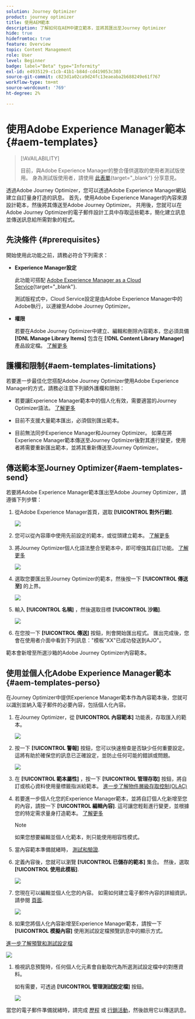 ```yaml
---
solution: Journey Optimizer
product: journey optimizer
title: 使用AEM範本
description: 了解如何在AEM中建立範本，並將其匯出至Journey Optimizer
hide: true
hidefromtoc: true
feature: Overview
topic: Content Management
role: User
level: Beginner
badge: label="Beta" type="Informity"
exl-id: e4935129-c1cb-41b1-b84d-cd419053c303
source-git-commit: c823d1a02ca9d24fc13eaeaba2b688249e61f767
workflow-type: tm+mt
source-wordcount: '769'
ht-degree: 2%

---
```


# 使用Adobe Experience Manager範本 {#aem-templates}

>[!AVAILABILITY]
>
>目前，與Adobe Experience Manager的整合僅供選取的使用者測試版使用。
> 身為測試版使用者，請使用 [此表單](https://forms.office.com/pages/responsepage.aspx?id=Wht7-jR7h0OUrtLBeN7O4Wf0cbVTQ3tCpW_unE-w8-JUN1FaNlAzNkhPSUdaSkJXVFRCNTRJNVRFSy4u){target="_blank"} 分享意見。

透過Adobe Journey Optimizer，您可以透過Adobe Experience Manager網站建立自訂量身打造的訊息。 首先，使用Adobe Experience Manager的內容來源設計範本，然後將其傳送至Adobe Journey Optimizer。 共用後，您就可以在Adobe Journey Optimizer的電子郵件設計工具中存取這些範本，簡化建立訊息並傳送訊息給所需對象的程式。

## 先決條件 {#prerequisites}

開始使用此功能之前，請務必符合下列需求：

* **Experience Manager設定**

   此功能可搭配 [Adobe Experience Manager as a Cloud Service](https://experienceleague.adobe.com/docs/experience-manager-cloud-service/content/overview/introduction.html){target="_blank"}.

   測試版程式中，Cloud Service設定是由Adobe Experience Manager中的Adobe執行，以連線至Adobe Journey Optimizer。

* **權限**

   若要在Adobe Journey Optimizer中建立、編輯和刪除內容範本，您必須具備 **[!DNL Manage Library Items]** 包含在 **[!DNL Content Library Manager]** 產品設定檔。 [了解更多](../administration/ootb-product-profiles.md#content-library-manager)

## 護欄和限制{#aem-templates-limitations}

若要進一步最佳化您搭配Adobe Journey Optimizer使用Adobe Experience Manager的方式，請務必注意下列額外護欄和限制：

* 若要讓Experience Manager範本中的個人化有效，需要適當的Journey Optimizer語法。 [了解更多](../personalization/personalization-syntax.md)

* 目前不支援大量範本匯出，必須個別匯出範本。

* 目前無法同步Experience Manager和Journey Optimizer。 如果在將Experience Manager範本傳送至Journey Optimizer後對其進行變更，使用者將需要重新匯出範本，並將其重新傳送至Journey Optimizer。

## 傳送範本至Journey Optimizer{#aem-templates-send}

若要將Adobe Experience Manager範本匯出至Adobe Journey Optimizer，請遵循下列步驟：

1. 從Adobe Experience Manager首頁，選取 **[!UICONTROL 對外行銷]**.

   ![](assets/aem-outbound-menu.png)

1. 您可以從內容庫中使用先前設定的範本，或從頭建立範本。 [了解更多](https://experienceleague.adobe.com/docs/experience-manager-65/authoring/authoring/managing-pages.html?lang=en#creating-a-new-page)

1. 將Journey Optimizer個人化語法整合至範本中，即可增強其自訂功能。 [了解更多](../personalization/personalization-syntax.md)

   ![](assets/aem_ajo_4.png)

1. 選取您要匯出至Journey Optimizer的範本，然後按一下 **[!UICONTROL 傳送至]** 的上界。

   ![](assets/aem-advanced-menu.png)

1. 輸入 **[!UICONTROL 名稱]** ，然後選取目標 **[!UICONTROL 沙箱]**.

   ![](assets/aem-send-template-settings.png)

1. 在您按一下 **[!UICONTROL 傳送]** 按鈕，則會開始匯出程式。 匯出完成後，您會在使用者介面中看到下列訊息：&quot;模板&quot;XX&quot;已成功發送到AJO&quot;。

範本會新增至所選沙箱的Adobe Journey Optimizer內容範本。

## 使用並個人化Adobe Experience Manager範本{#aem-templates-perso}

在Journey Optimizer中提供Experience Manager範本作為內容範本後，您就可以識別並納入電子郵件的必要內容，包括個人化內容。

1. 在Journey Optimizer，從 **[!UICONTROL 內容範本]** 功能表，存取匯入的範本。

   ![](assets/aem_ajo_1.png)

1. 按一下 **[!UICONTROL 警報]** 按鈕，您可以快速檢查是否缺少任何重要設定。 這將有助於確保您的訊息已正確設定，並防止任何可能的錯誤或問題。

   ![](assets/aem_ajo_2.png)

1. 在 **[!UICONTROL 範本屬性]** ，按一下 **[!UICONTROL 管理存取]** 按鈕，將自訂或核心資料使用量標籤指派給範本。 [進一步了解物件層級存取控制(OLAC)](../administration/object-based-access.md)

1. 若要進一步個人化您的Experience Manager範本，並將自訂個人化新增至您的內容，請按一下 **[!UICONTROL 編輯內容]**. 這可讓您輕鬆進行變更，並根據您的特定需求量身打造範本。 [了解更多](get-started-email-design.md)

   >[!NOTE]
   >
   > 如果您想要編輯並個人化範本，則只能使用相容性模式。

1. 當內容範本準備就緒時， [測試和驗證](content-templates.md#test-template).

1. 定義內容後，您就可以瀏覽 **[!UICONTROL 已儲存的範本]** 集合。 然後，選取 **[!UICONTROL 使用此模板]**.

   ![](assets/aem_ajo_3.png)

1. 您現在可以編輯並個人化您的內容。 如需如何建立電子郵件內容的詳細資訊，請參閱 [頁面](content-from-scratch.md).

   ![](assets/aem_ajo_5.png)

1. 如果您將個人化內容新增至Experience Manager範本，請按一下 **[!UICONTROL 模擬內容]** 使用測試設定檔預覽訊息中的顯示方式。

[進一步了解預覽和測試設定檔](../email/preview.md)

   ![](assets/aem_ajo_6.png)

1. 檢視訊息預覽時，任何個人化元素會自動取代為所選測試設定檔中的對應資料。

   如有需要，可透過 **[!UICONTROL 管理測試設定檔]** 按鈕。

   ![](assets/aem_ajo_7.png)

當您的電子郵件準備就緒時，請完成 [歷程](../building-journeys/journey-gs.md) 或 [行銷活動](../campaigns/create-campaign.md)，然後啟用它以傳送訊息。
